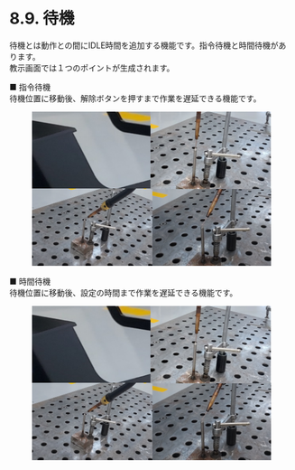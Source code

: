 # 8.9. 待機

待機とは動作との間にIDLE時間を追加する機能です。指令待機と時間待機があります。\
教示画面では１つのポイントが生成されます。

■ 指令待機\
待機位置に移動後、解除ボタンを押すまで作業を遅延できる機能です。

<figure><img src="../.gitbook/assets/그림4.png" alt=""><figcaption></figcaption></figure>



■ 時間待機\
待機位置に移動後、設定の時間まで作業を遅延できる機能です。

<figure><img src="../.gitbook/assets/그림4.png" alt=""><figcaption></figcaption></figure>



